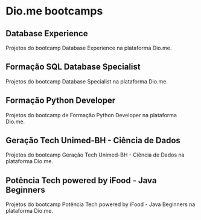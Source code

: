 # Dio.me bootcamps

## Database Experience
Projetos do bootcamp Database Experience na plataforma Dio.me.

## Formação SQL Database Specialist
Projetos do bootcamp Database Specialist na plataforma Dio.me.

## Formação Python Developer
Projetos do bootcamp de Formação Python Developer na plataforma Dio.me.

## Geração Tech Unimed-BH - Ciência de Dados
Projetos do bootcamp Geração Tech Unimed-BH - Ciência de Dados na plataforma Dio.me.

## Potência Tech powered by iFood - Java Beginners
Projetos do bootcamp Potência Tech powered by iFood - Java Beginners na plataforma Dio.me.


